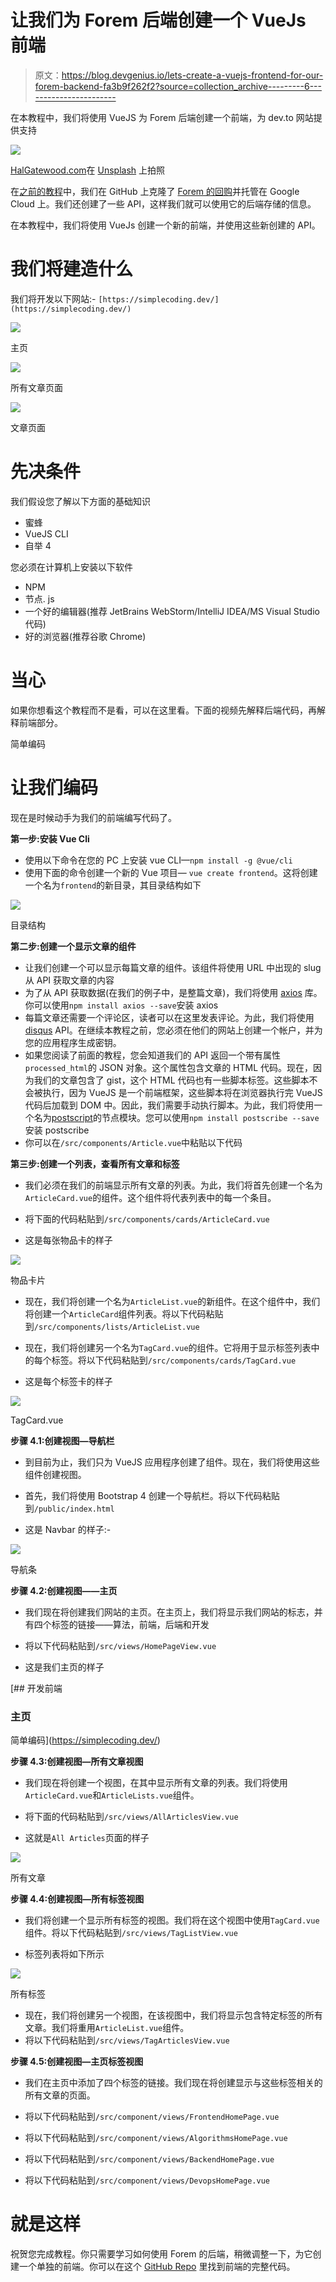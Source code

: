 # 让我们为 Forem 后端创建一个 VueJs 前端

> 原文：<https://blog.devgenius.io/lets-create-a-vuejs-frontend-for-our-forem-backend-fa3b9f262f2?source=collection_archive---------6----------------------->

在本教程中，我们将使用 VueJS 为 Forem 后端创建一个前端，为 dev.to 网站提供支持

![](img/51afd436e4c51432ad45034e68fbf08c.png)

[HalGatewood.com](https://unsplash.com/@halacious?utm_source=medium&utm_medium=referral)在 [Unsplash](https://unsplash.com?utm_source=medium&utm_medium=referral) 上拍照

在[之前的教程](https://medium.com/p/82286f8cb39f/edit)中，我们在 GitHub 上克隆了 [Forem 的回购](https://github.com/forem/forem)并托管在 Google Cloud 上。我们还创建了一些 API，这样我们就可以使用它的后端存储的信息。

在本教程中，我们将使用 VueJs 创建一个新的前端，并使用这些新创建的 API。

# 我们将建造什么

我们将开发以下网站:- `[https://simplecoding.dev/](https://simplecoding.dev/)`

![](img/c6ef5760fcb25501a4419061c695e678.png)

主页

![](img/748333ec611fcb5691b32c769d82d281.png)

所有文章页面

![](img/7da0cb6fb2d325a619469d7a84841f76.png)

文章页面

# 先决条件

我们假设您了解以下方面的基础知识

*   蜜蜂
*   VueJS CLI
*   自举 4

您必须在计算机上安装以下软件

*   NPM
*   节点. js
*   一个好的编辑器(推荐 JetBrains WebStorm/IntelliJ IDEA/MS Visual Studio 代码)
*   好的浏览器(推荐谷歌 Chrome)

# 当心

如果你想看这个教程而不是看，可以在这里看。下面的视频先解释后端代码，再解释前端部分。

简单编码

# 让我们编码

现在是时候动手为我们的前端编写代码了。

**第一步:安装 Vue Cli**

*   使用以下命令在您的 PC 上安装 vue CLI—`npm install -g @vue/cli`
*   使用下面的命令创建一个新的 Vue 项目— `vue create frontend`。这将创建一个名为`frontend`的新目录，其目录结构如下

![](img/b741dfcdae155b8b5dcc705342349333.png)

目录结构

**第二步:创建一个显示文章的组件**

*   让我们创建一个可以显示每篇文章的组件。该组件将使用 URL 中出现的 slug 从 API 获取文章的内容
*   为了从 API 获取数据(在我们的例子中，是整篇文章)，我们将使用 [axios](https://www.npmjs.com/package/axios) 库。你可以使用`npm install axios --save`安装 axios
*   每篇文章还需要一个评论区，读者可以在这里发表评论。为此，我们将使用 [disqus](https://disqus.com/features/engage/) API。在继续本教程之前，您必须在他们的网站上创建一个帐户，并为您的应用程序生成密钥。
*   如果您阅读了前面的教程，您会知道我们的 API 返回一个带有属性`processed_html`的 JSON 对象。这个属性包含文章的 HTML 代码。现在，因为我们的文章包含了 gist，这个 HTML 代码也有一些脚本标签。这些脚本不会被执行，因为 VueJS 是一个前端框架，这些脚本将在浏览器执行完 VueJS 代码后加载到 DOM 中。因此，我们需要手动执行脚本。为此，我们将使用一个名为[postscript](https://www.npmjs.com/package/postscribe)的节点模块。您可以使用`npm install postscribe --save`安装 postscribe
*   你可以在`/src/components/Article.vue`中粘贴以下代码

**第三步:创建一个列表，查看所有文章和标签**

*   我们必须在我们的前端显示所有文章的列表。为此，我们将首先创建一个名为`ArticleCard.vue`的组件。这个组件将代表列表中的每一个条目。
*   将下面的代码粘贴到`/src/components/cards/ArticleCard.vue`

*   这是每张物品卡的样子

![](img/1efadc31ae5d5e0bd04d5536bd430fcc.png)

物品卡片

*   现在，我们将创建一个名为`ArticleList.vue`的新组件。在这个组件中，我们将创建一个`ArticleCard`组件列表。将以下代码粘贴到`/src/components/lists/ArticleList.vue`

*   现在，我们将创建另一个名为`TagCard.vue`的组件。它将用于显示标签列表中的每个标签。将以下代码粘贴到`/src/components/cards/TagCard.vue`

*   这是每个标签卡的样子

![](img/f4017a221da2192a0978edfe2c48c6e2.png)

TagCard.vue

**步骤 4.1:创建视图—导航栏**

*   到目前为止，我们只为 VueJS 应用程序创建了组件。现在，我们将使用这些组件创建视图。
*   首先，我们将使用 Bootstrap 4 创建一个导航栏。将以下代码粘贴到`/public/index.html`

*   这是 Navbar 的样子:-

![](img/86da8c04fbea996e943270265532669a.png)

导航条

**步骤 4.2:创建视图——主页**

*   我们现在将创建我们网站的主页。在主页上，我们将显示我们网站的标志，并有四个标签的链接——算法，前端，后端和开发
*   将以下代码粘贴到`/src/views/HomePageView.vue`

*   这是我们主页的样子

 [## 开发前端

### 主页

简单编码](https://simplecoding.dev/) 

**步骤 4.3:创建视图—所有文章视图**

*   我们现在将创建一个视图，在其中显示所有文章的列表。我们将使用`ArticleCard.vue`和`ArticleLists.vue`组件。
*   将下面的代码粘贴到`/src/views/AllArticlesView.vue`

*   这就是`All Articles`页面的样子

![](img/f0c60883bcdc999eee4ce8e02bbf491d.png)

所有文章

**步骤 4.4:创建视图—所有标签视图**

*   我们将创建一个显示所有标签的视图。我们将在这个视图中使用`TagCard.vue`组件。将以下代码粘贴到`/src/views/TagListView.vue`

*   标签列表将如下所示

![](img/62a95c7ab939d42fcaa7d4ccb7729cfa.png)

所有标签

*   现在，我们将创建另一个视图，在该视图中，我们将显示包含特定标签的所有文章。我们将重用`ArticleList.vue`组件。
*   将以下代码粘贴到`/src/views/TagArticlesView.vue`

**步骤 4.5:创建视图—主页标签视图**

*   我们在主页中添加了四个标签的链接。我们现在将创建显示与这些标签相关的所有文章的页面。
*   将以下代码粘贴到`/src/component/views/FrontendHomePage.vue`

*   将以下代码粘贴到`/src/component/views/AlgorithmsHomePage.vue`

*   将以下代码粘贴到`/src/component/views/BackendHomePage.vue`

*   将以下代码粘贴到`/src/component/views/DevopsHomePage.vue`

# 就是这样

祝贺您完成教程。你只需要学习如何使用 Forem 的后端，稍微调整一下，为它创建一个单独的前端。你可以在这个 [GitHub Repo](https://github.com/webtutsplus/dev-frontend) 里找到前端的完整代码。